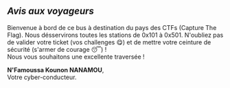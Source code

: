 ## *Avis aux voyageurs*
Bienvenue à bord de ce bus à destination du pays des CTFs (Capture The Flag). Nous désservirons toutes les stations de 0x101 à 0x501.
N'oubliez pas de valider votre ticket (vos challenges :yum:) et de mettre votre ceinture de sécurité (s'armer de courage :sleeping:)  !     
Nous vous souhaitons une excellente traversée !

**N'Famoussa Kounon NANAMOU**,  
Votre cyber-conducteur.
